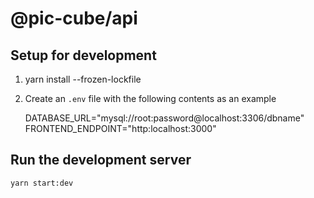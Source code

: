 # @pic-cube/api

## Setup for development

1.  yarn install --frozen-lockfile

2.  Create an `.env` file with the following contents as an example

    DATABASE_URL="mysql://root:password@localhost:3306/dbname"
    FRONTEND_ENDPOINT="http:localhost:3000"

## Run the development server

```bash
yarn start:dev
```
